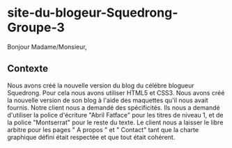 # site-du-blogeur-Squedrong-Groupe-3
Bonjour Madame/Monsieur,
## Contexte
Nous avons créé la nouvelle version du blog du célébre blogueur Squedrong.
Pour cela nous avons utiliser HTML5 et CSS3.
Nous avons créé la nouvelle version de son blog à l'aide des maquettes qu'il nous avait fournis.
Notre client nous a demandé des spécificités. Ils nous a demandé d'utiliser la police d'écriture "Abril Fatface" pour les titres de niveau 1, et de la police "Montserrat" pour le reste du texte.
Le client nous a laisser le libre arbitre pour les pages " A propos " et " Contact" tant que la charte graphique défini était respectée et que tout était cohérent.
